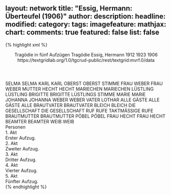 layout: network
title: "Essig, Hermann: Überteufel (1906)"
author:
description:
headline:
modified:
category:
tags:
imagefeature:
mathjax:
chart:
comments: true
featured: false
list: false
---
{% highlight xml %}
<?xml-model href="https://raw.githubusercontent.com/DLiNa/project/master/rules/lina.rnc"?><?xml-model href="https://raw.githubusercontent.com/DLiNa/project/master/rules/lina.sch"?>
<play xmlns="http://lina.digital">
  <header>
    <title>Überteufel</title>
    <subtitle>Tragödie in fünf Aufzügen</subtitle>
    <genretitle>Tragödie</genretitle>
    <author>Essig, Hermann</author>
    <date type="print" when="1912">1912</date>
    <date type="premiere" when="1923">1923</date>
    <date type="written" when="1906">1906</date>
    <source>https://textgridlab.org/1.0/tgcrud-public/rest/textgrid:mvrf.0/data</source>
  </header>
  <personae>
    <character>
      <name>SELMA</name>
      <alias xml:id="selma">
        <name>SELMA</name>
      </alias>
    </character>
    <character>
      <name>KARL</name>
      <alias xml:id="karl">
        <name>KARL</name>
      </alias>
    </character>
    <character>
      <name>OBERST</name>
      <alias xml:id="oberst">
        <name>OBERST</name>
      </alias>
      <alias xml:id="stimme">
        <name>STIMME</name>
      </alias>
    </character>
    <character>
      <name>FRAU WEBER</name>
      <alias xml:id="frau_weber">
        <name>FRAU WEBER</name>
      </alias>
      <alias xml:id="mutter">
        <name>MUTTER</name>
      </alias>
    </character>
    <character>
      <name>HECHT</name>
      <alias xml:id="hecht">
        <name>HECHT</name>
      </alias>
    </character>
    <character>
      <name>MARIECHEN</name>
      <alias xml:id="mariechen">
        <name>MARIECHEN</name>
      </alias>
    </character>
    <character>
      <name>LÜSTLING</name>
      <alias xml:id="lüstling">
        <name>LÜSTLING</name>
      </alias>
    </character>
    <character>
      <name>BRIGITTE</name>
      <alias xml:id="brigitte">
        <name>BRIGITTE</name>
      </alias>
      <alias xml:id="lüstlings_stimme">
        <name>LÜSTLINGS STIMME</name>
      </alias>
    </character>
    <character>
      <name>MARIE</name>
      <alias xml:id="marie">
        <name>MARIE</name>
      </alias>
    </character>
    <character>
      <name>JOHANNA</name>
      <alias xml:id="johanna">
        <name>JOHANNA</name>
      </alias>
    </character>
    <character>
      <name>WEBER</name>
      <alias xml:id="weber">
        <name>WEBER</name>
      </alias>
      <alias xml:id="vater">
        <name>VATER</name>
      </alias>
      <alias xml:id="lothar">
        <name>LOTHAR</name>
      </alias>
    </character>
    <character>
      <name>ALLE GÄSTE</name>
      <alias xml:id="alle_gäste">
        <name>ALLE GÄSTE</name>
      </alias>
      <alias xml:id="alle">
        <name>ALLE</name>
      </alias>
    </character>
    <character>
      <name>BRAUTVATER</name>
      <alias xml:id="brautvater">
        <name>BRAUTVATER</name>
      </alias>
    </character>
    <character>
      <name>BLEICH</name>
      <alias xml:id="bleich">
        <name>BLEICH</name>
      </alias>
    </character>
    <character>
      <name>DIE GESELLSCHAFT</name>
      <alias xml:id="die_gesellschaft">
        <name>DIE GESELLSCHAFT</name>
      </alias>
      <alias xml:id="ruf">
        <name>RUF</name>
      </alias>
      <alias xml:id="rufe">
        <name>RUFE</name>
      </alias>
      <alias xml:id="taktmässige_rufe">
        <name>TAKTMÄSSIGE RUFE</name>
      </alias>
    </character>
    <character>
      <name>BRAUTMUTTER</name>
      <alias xml:id="brautmutter">
        <name>BRAUTMUTTER</name>
      </alias>
    </character>
    <character>
      <name>PÖBEL</name>
      <alias xml:id="pöbel">
        <name>PÖBEL</name>
      </alias>
    </character>
    <character>
      <name>FRAU HECHT</name>
      <alias xml:id="frau_hecht">
        <name>FRAU HECHT</name>
      </alias>
    </character>
    <character>
      <name>BEAMTER</name>
      <alias xml:id="beamter">
        <name>BEAMTER</name>
      </alias>
    </character>
    <character>
      <name>WEIB</name>
      <alias xml:id="weib">
        <name>WEIB</name>
      </alias>
    </character>
  </personae>
  <text>
    <div>
      <head>Personen</head>
    </div>
    <div>
      <head>1. Akt</head>
      <div>
        <head>Erster Aufzug.</head>
        <sp who="#selma">
          <amount n="70" unit="speech_acts"/>
          <amount n="553" unit="words"/>
          <amount n="61" unit="lines"/>
          <amount n="2846" unit="chars"/>
        </sp>
        <sp who="#karl">
          <amount n="81" unit="speech_acts"/>
          <amount n="704" unit="words"/>
          <amount n="66" unit="lines"/>
          <amount n="3768" unit="chars"/>
        </sp>
        <sp who="#selma #karl">
          <amount n="2" unit="speech_acts"/>
        </sp>
        <sp who="#oberst">
          <amount n="48" unit="speech_acts"/>
          <amount n="814" unit="words"/>
          <amount n="33" unit="lines"/>
          <amount n="4416" unit="chars"/>
        </sp>
        <sp who="#frau_weber">
          <amount n="3" unit="speech_acts"/>
          <amount n="5" unit="words"/>
          <amount n="1" unit="lines"/>
          <amount n="31" unit="chars"/>
        </sp>
        <sp who="#hecht">
          <amount n="44" unit="speech_acts"/>
          <amount n="527" unit="words"/>
          <amount n="34" unit="lines"/>
          <amount n="3017" unit="chars"/>
        </sp>
        <sp who="#mariechen">
          <amount n="7" unit="speech_acts"/>
          <amount n="20" unit="words"/>
          <amount n="6" unit="lines"/>
          <amount n="117" unit="chars"/>
        </sp>
        <sp who="#mutter">
          <amount n="38" unit="speech_acts"/>
          <amount n="454" unit="words"/>
          <amount n="29" unit="lines"/>
          <amount n="2536" unit="chars"/>
        </sp>
        <sp who="#lüstling">
          <amount n="7" unit="speech_acts"/>
          <amount n="307" unit="words"/>
          <amount n="45" unit="lines"/>
          <amount n="1640" unit="chars"/>
        </sp>
      </div>
    </div>
    <div>
      <head>2. Akt</head>
      <div>
        <head>Zweiter Aufzug.</head>
        <sp who="#karl">
          <amount n="100" unit="speech_acts"/>
          <amount n="1510" unit="words"/>
          <amount n="77" unit="lines"/>
          <amount n="8333" unit="chars"/>
        </sp>
        <sp who="#brigitte">
          <amount n="27" unit="speech_acts"/>
          <amount n="390" unit="words"/>
          <amount n="21" unit="lines"/>
          <amount n="2127" unit="chars"/>
        </sp>
        <sp who="#oberst">
          <amount n="32" unit="speech_acts"/>
          <amount n="729" unit="words"/>
          <amount n="19" unit="lines"/>
          <amount n="3992" unit="chars"/>
        </sp>
        <sp who="#marie">
          <amount n="16" unit="speech_acts"/>
          <amount n="213" unit="words"/>
          <amount n="11" unit="lines"/>
          <amount n="1129" unit="chars"/>
        </sp>
        <sp who="#mutter">
          <amount n="72" unit="speech_acts"/>
          <amount n="1115" unit="words"/>
          <amount n="51" unit="lines"/>
          <amount n="5993" unit="chars"/>
        </sp>
        <sp who="#hecht">
          <amount n="38" unit="speech_acts"/>
          <amount n="549" unit="words"/>
          <amount n="27" unit="lines"/>
          <amount n="3016" unit="chars"/>
        </sp>
        <sp who="#mariechen">
          <amount n="2" unit="speech_acts"/>
        </sp>
        <sp who="#karl #mariechen">
          <amount n="1" unit="speech_acts"/>
        </sp>
        <sp who="#johanna">
          <amount n="17" unit="speech_acts"/>
          <amount n="209" unit="words"/>
          <amount n="12" unit="lines"/>
          <amount n="1109" unit="chars"/>
        </sp>
        <sp who="#lüstling">
          <amount n="12" unit="speech_acts"/>
          <amount n="287" unit="words"/>
          <amount n="8" unit="lines"/>
          <amount n="1613" unit="chars"/>
        </sp>
        <sp who="#selma">
          <amount n="4" unit="speech_acts"/>
          <amount n="43" unit="words"/>
          <amount n="4" unit="lines"/>
          <amount n="232" unit="chars"/>
        </sp>
      </div>
    </div>
    <div>
      <head>3. Akt</head>
      <div>
        <head>Dritter Aufzug.</head>
        <sp who="#johanna">
          <amount n="54" unit="speech_acts"/>
          <amount n="900" unit="words"/>
          <amount n="34" unit="lines"/>
          <amount n="4818" unit="chars"/>
        </sp>
        <sp who="#weber">
          <amount n="104" unit="speech_acts"/>
          <amount n="1270" unit="words"/>
          <amount n="84" unit="lines"/>
          <amount n="6570" unit="chars"/>
        </sp>
        <sp who="#karl">
          <amount n="67" unit="speech_acts"/>
          <amount n="1080" unit="words"/>
          <amount n="40" unit="lines"/>
          <amount n="5897" unit="chars"/>
        </sp>
        <sp who="#marie">
          <amount n="24" unit="speech_acts"/>
          <amount n="174" unit="words"/>
          <amount n="20" unit="lines"/>
          <amount n="900" unit="chars"/>
        </sp>
        <sp who="#mutter">
          <amount n="57" unit="speech_acts"/>
          <amount n="730" unit="words"/>
          <amount n="43" unit="lines"/>
          <amount n="3969" unit="chars"/>
        </sp>
        <sp who="#hecht">
          <amount n="13" unit="speech_acts"/>
          <amount n="64" unit="words"/>
          <amount n="9" unit="lines"/>
          <amount n="322" unit="chars"/>
        </sp>
        <sp who="#mutter #hecht">
          <amount n="1" unit="speech_acts"/>
        </sp>
        <sp who="#selma">
          <amount n="3" unit="speech_acts"/>
          <amount n="40" unit="words"/>
          <amount n="2" unit="lines"/>
          <amount n="216" unit="chars"/>
        </sp>
        <sp who="#lüstling">
          <amount n="13" unit="speech_acts"/>
          <amount n="247" unit="words"/>
          <amount n="8" unit="lines"/>
          <amount n="1381" unit="chars"/>
        </sp>
        <sp who="#oberst">
          <amount n="17" unit="speech_acts"/>
          <amount n="152" unit="words"/>
          <amount n="14" unit="lines"/>
          <amount n="852" unit="chars"/>
        </sp>
      </div>
    </div>
    <div>
      <head>4. Akt</head>
      <div>
        <head>Vierter Aufzug.</head>
        <sp who="#lüstling">
          <amount n="31" unit="speech_acts"/>
          <amount n="483" unit="words"/>
          <amount n="26" unit="lines"/>
          <amount n="2676" unit="chars"/>
        </sp>
        <sp who="#alle">
          <amount n="1" unit="speech_acts"/>
          <amount n="5" unit="words"/>
          <amount n="1" unit="lines"/>
          <amount n="26" unit="chars"/>
        </sp>
        <sp who="#karl">
          <amount n="92" unit="speech_acts"/>
          <amount n="1470" unit="words"/>
          <amount n="71" unit="lines"/>
          <amount n="7819" unit="chars"/>
        </sp>
        <sp who="#mutter">
          <amount n="54" unit="speech_acts"/>
          <amount n="542" unit="words"/>
          <amount n="41" unit="lines"/>
          <amount n="2892" unit="chars"/>
        </sp>
        <sp who="#alle_gäste">
          <amount n="1" unit="speech_acts"/>
        </sp>
        <sp who="#brautvater">
          <amount n="2" unit="speech_acts"/>
          <amount n="7" unit="words"/>
          <amount n="2" unit="lines"/>
          <amount n="40" unit="chars"/>
        </sp>
        <sp who="#hecht">
          <amount n="36" unit="speech_acts"/>
          <amount n="361" unit="words"/>
          <amount n="29" unit="lines"/>
          <amount n="1967" unit="chars"/>
        </sp>
        <sp who="#ruf">
          <amount n="1" unit="speech_acts"/>
          <amount n="6" unit="words"/>
          <amount n="1" unit="lines"/>
          <amount n="32" unit="chars"/>
        </sp>
        <sp who="#rufe">
          <amount n="4" unit="speech_acts"/>
          <amount n="16" unit="words"/>
          <amount n="4" unit="lines"/>
          <amount n="90" unit="chars"/>
        </sp>
        <sp who="#bleich">
          <amount n="4" unit="speech_acts"/>
          <amount n="14" unit="words"/>
          <amount n="2" unit="lines"/>
          <amount n="76" unit="chars"/>
        </sp>
        <sp who="#selma">
          <amount n="1" unit="speech_acts"/>
          <amount n="7" unit="words"/>
          <amount n="1" unit="lines"/>
          <amount n="40" unit="chars"/>
        </sp>
        <sp who="#die_gesellschaft">
          <amount n="1" unit="speech_acts"/>
        </sp>
        <sp who="#taktmässige_rufe">
          <amount n="1" unit="speech_acts"/>
          <amount n="1" unit="words"/>
          <amount n="1" unit="lines"/>
          <amount n="16" unit="chars"/>
        </sp>
        <sp who="#lothar">
          <amount n="11" unit="speech_acts"/>
          <amount n="86" unit="words"/>
          <amount n="7" unit="lines"/>
          <amount n="490" unit="chars"/>
        </sp>
        <sp who="#brautmutter">
          <amount n="1" unit="speech_acts"/>
          <amount n="6" unit="words"/>
          <amount n="1" unit="lines"/>
          <amount n="29" unit="chars"/>
        </sp>
        <sp who="#johanna">
          <amount n="72" unit="speech_acts"/>
          <amount n="1155" unit="words"/>
          <amount n="55" unit="lines"/>
          <amount n="6125" unit="chars"/>
        </sp>
        <sp who="#pöbel">
          <amount n="1" unit="speech_acts"/>
          <amount n="3" unit="words"/>
          <amount n="1" unit="lines"/>
          <amount n="26" unit="chars"/>
        </sp>
        <sp who="#brigitte">
          <amount n="16" unit="speech_acts"/>
          <amount n="383" unit="words"/>
          <amount n="9" unit="lines"/>
          <amount n="1929" unit="chars"/>
        </sp>
        <sp who="#frau_hecht #hecht">
          <amount n="1" unit="speech_acts"/>
        </sp>
        <sp who="#lüstlings_stimme">
          <amount n="2" unit="speech_acts"/>
          <amount n="4" unit="words"/>
          <amount n="2" unit="lines"/>
          <amount n="22" unit="chars"/>
        </sp>
        <sp who="#frau_hecht">
          <amount n="31" unit="speech_acts"/>
          <amount n="865" unit="words"/>
          <amount n="27" unit="lines"/>
          <amount n="4855" unit="chars"/>
        </sp>
        <sp who="#beamter">
          <amount n="6" unit="speech_acts"/>
          <amount n="63" unit="words"/>
          <amount n="4" unit="lines"/>
          <amount n="361" unit="chars"/>
        </sp>
      </div>
    </div>
    <div>
      <head>5. Akt</head>
      <div>
        <head>Fünfter Aufzug.</head>
        <sp who="#karl">
          <amount n="84" unit="speech_acts"/>
          <amount n="1555" unit="words"/>
          <amount n="69" unit="lines"/>
          <amount n="8412" unit="chars"/>
        </sp>
        <sp who="#johanna">
          <amount n="47" unit="speech_acts"/>
          <amount n="459" unit="words"/>
          <amount n="39" unit="lines"/>
          <amount n="2430" unit="chars"/>
        </sp>
        <sp who="#weib">
          <amount n="16" unit="speech_acts"/>
          <amount n="111" unit="words"/>
          <amount n="14" unit="lines"/>
          <amount n="612" unit="chars"/>
        </sp>
        <sp who="#stimme">
          <amount n="2" unit="speech_acts"/>
          <amount n="10" unit="words"/>
          <amount n="2" unit="lines"/>
          <amount n="48" unit="chars"/>
        </sp>
        <sp who="#vater">
          <amount n="1" unit="speech_acts"/>
          <amount n="4" unit="words"/>
          <amount n="1" unit="lines"/>
          <amount n="21" unit="chars"/>
        </sp>
        <sp who="#mutter #selma">
          <amount n="2" unit="speech_acts"/>
          <amount n="2" unit="words"/>
          <amount n="1" unit="lines"/>
          <amount n="16" unit="chars"/>
        </sp>
        <sp who="#karl #vater #mutter #selma">
          <amount n="1" unit="speech_acts"/>
        </sp>
        <sp who="#lüstling">
          <amount n="58" unit="speech_acts"/>
          <amount n="980" unit="words"/>
          <amount n="44" unit="lines"/>
          <amount n="5422" unit="chars"/>
        </sp>
        <sp who="#selma">
          <amount n="10" unit="speech_acts"/>
          <amount n="34" unit="words"/>
          <amount n="7" unit="lines"/>
          <amount n="175" unit="chars"/>
        </sp>
        <sp who="#mutter">
          <amount n="68" unit="speech_acts"/>
          <amount n="742" unit="words"/>
          <amount n="53" unit="lines"/>
          <amount n="3982" unit="chars"/>
        </sp>
        <sp who="#bleich">
          <amount n="6" unit="speech_acts"/>
          <amount n="41" unit="words"/>
          <amount n="5" unit="lines"/>
          <amount n="209" unit="chars"/>
        </sp>
        <sp who="#alle">
          <amount n="1" unit="speech_acts"/>
        </sp>
        <sp who="#brigitte">
          <amount n="17" unit="speech_acts"/>
          <amount n="150" unit="words"/>
          <amount n="16" unit="lines"/>
          <amount n="856" unit="chars"/>
        </sp>
        <sp who="#marie">
          <amount n="44" unit="speech_acts"/>
          <amount n="461" unit="words"/>
          <amount n="36" unit="lines"/>
          <amount n="2484" unit="chars"/>
        </sp>
        <sp who="#oberst">
          <amount n="15" unit="speech_acts"/>
          <amount n="146" unit="words"/>
          <amount n="13" unit="lines"/>
          <amount n="752" unit="chars"/>
        </sp>
      </div>
    </div>
  </text>
</play>
{% endhighlight %}
